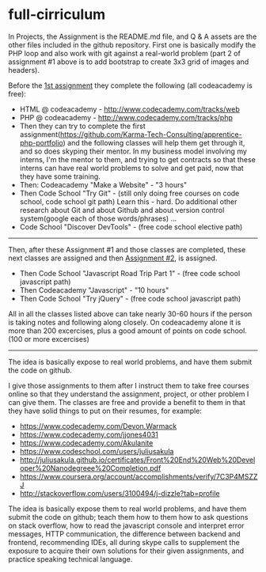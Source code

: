 # full-cirriculum

In Projects, the Assignment is the README.md file, and Q & A assets are the other files included in the github repository. First one is basically modify the PHP loop and also work with git against a real-world problem (part 2 of assignment #1 above is to add bootstrap to create 3x3 grid of images and headers). 

Before the [1st assignment](https://github.com/Karma-Tech-Consulting/apprentice-php-portfolio) they complete the following (all codeacademy is free):

* HTML @ codeacademy - http://www.codecademy.com/tracks/web
* PHP @ codeacademy - http://www.codecademy.com/tracks/php
* Then they can try to complete the first assignment(https://github.com/Karma-Tech-Consulting/apprentice-php-portfolio) and the following classes will help them get through it, and so does skyping their mentor. In my business model involving my interns, I'm the mentor to them, and trying to get contracts so that these interns can have real world problems to solve and get paid, now that they have some training.
* Then: Codeacademy "Make a Website" - "3 hours"
* Then Code School "Try Git" - (still only doing free courses on code school, code school git path) Learn this - hard. Do additional other research about Git and about Github and about version control system(google each of those words/phrases) ...
* Code School "Discover DevTools" - (free code school elective path)
___

Then, after these Assignment #1 and those classes are completed, these next classes are assigned and then [Assignment #2](https://github.com/Karma-Tech-Consulting/tdd-javascript), is assigned.  

* Then Code School "Javascript Road Trip Part 1" - (free code school javascript path)
* Then Codeacademy "Javascript" - "10 hours"
* Then Code School "Try jQuery" - (free code school javascript path)

All in all the classes listed above can take nearly 30-60 hours if the person is taking notes and following along closely. On codeacademy alone it is more than 200 excercises, plus a good amount of points on code school. (100 or more excercises)
___

The idea is basically expose to real world problems, and have them submit the code on github.

I give those assignments to them after I instruct them to take free courses online so that they understand the assignment, project, or other problem I can give them. The classes are free and provide a benefit to them in that they have solid things to put on their resumes, for example: 
 * https://www.codecademy.com/Devon.Warmack
 * https://www.codecademy.com/jjones4031
 * https://www.codecademy.com/Akulanite
 * https://www.codeschool.com/users/juliusakula
 * http://juliusakula.github.io/certificates/Front%20End%20Web%20Developer%20Nanodegreee%20Completion.pdf
 * https://www.coursera.org/account/accomplishments/verify/7C3P4MSZZJ
 * http://stackoverflow.com/users/3100494/j-dizzle?tab=profile

The idea is basically expose them to real world problems, and have them submit the code on github; teach them how to them how to ask questions on stack overflow, how to read the javascript console and interpret error messages, HTTP communication, the difference between backend and frontend, recommending IDEs, all during skype calls to supplement the exposure to acquire their own solutions for their given assignments, and practice speaking technical language.
